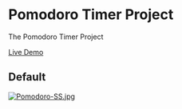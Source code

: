 # Pomodoro Timer Project
The Pomodoro Timer Project

[Live Demo](https://pomodoro-orcin.vercel.app/)

## Default 

[![Pomodoro-SS.jpg](https://i.postimg.cc/v89gzpsB/Pomodoro-SS.jpg)](https://postimg.cc/5j429Kjd)
